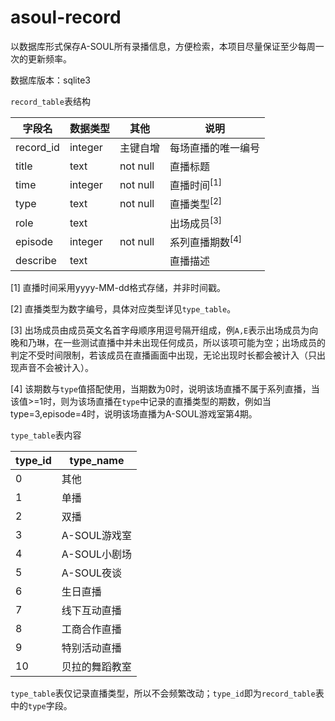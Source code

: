 # asoul-record

以数据库形式保存A-SOUL所有录播信息，方便检索，本项目尽量保证至少每周一次的更新频率。

数据库版本：sqlite3

`record_table`表结构

|字段名|数据类型|其他|说明|
|----|----|----|----|
|record_id|integer|主键自增|每场直播的唯一编号|
|title|text|not null|直播标题|
|time|integer|not null|直播时间<sup>[1]</sup>|
|type|text|not null|直播类型<sup>[2]</sup>|
|role|text| |出场成员<sup>[3]</sup>|
|episode|integer|not null|系列直播期数<sup>[4]</sup>|
|describe|text| |直播描述|

[1] 直播时间采用yyyy-MM-dd格式存储，并非时间戳。

[2] 直播类型为数字编号，具体对应类型详见`type_table`。

[3] 出场成员由成员英文名首字母顺序用逗号隔开组成，例`A,E`表示出场成员为向晚和乃琳，在一些测试直播中并未出现任何成员，所以该项可能为空；出场成员的判定不受时间限制，若该成员在直播画面中出现，无论出现时长都会被计入（只出现声音不会被计入）。

[4] 该期数与`type`值搭配使用，当期数为0时，说明该场直播不属于系列直播，当该值>=1时，则为该场直播在`type`中记录的直播类型的期数，例如当type=3,episode=4时，说明该场直播为A-SOUL游戏室第4期。

`type_table`表内容

|type_id|type_name|
|----|----|
|0|其他|
|1|单播|
|2|双播|
|3|A-SOUL游戏室|
|4|A-SOUL小剧场|
|5|A-SOUL夜谈|
|6|生日直播|
|7|线下互动直播|
|8|工商合作直播|
|9|特别活动直播|
|10|贝拉的舞蹈教室|

`type_table`表仅记录直播类型，所以不会频繁改动；`type_id`即为`record_table`表中的`type`字段。